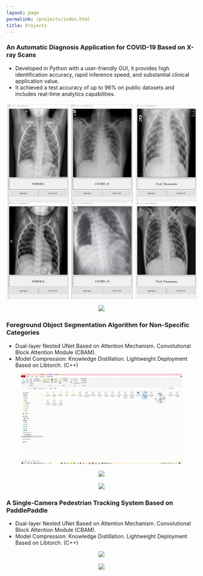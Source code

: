 ```yaml
---
layout: page
permalink: /projects/index.html
title: Projects
---
```



### An Automatic Diagnosis Application for COVID-19 Based on X-ray Scans

- Developed in Python with a user-friendly GUI, it provides high identification accuracy, rapid inference speed, and substantial clinical application value.<br>
- It achieved a test accuracy of up to 96% on public datasets and includes real-time analytics capabilities.<br>

<p align="center">
  <img src="/images/projects/covid_1.png">
</p>
<p align="center">
  <img src="/images/projects/covid_2.png">
</p>

### Foreground Object Segmentation Algorithm for Non-Specific Categories

- Dual-layer Nested UNet Based on Attention Mechanism. Convolutional Block Attention Module (CBAM).<br>
- Model Compression: Knowledge Distillation. Lightweight Deployment Based on Libtorch. (C++)<br>

<p align="center">
  <img src="/videos/video_dan_1.gif">
</p>
<p align="center">
  <img src="/videos/video_dan_2.gif">
</p>
<p align="center">
  <img src="/videos/video_dan_3.gif">
</p>

### A Single-Camera Pedestrian Tracking System Based on PaddlePaddle

- Dual-layer Nested UNet Based on Attention Mechanism. Convolutional Block Attention Module (CBAM).<br>
- Model Compression: Knowledge Distillation. Lightweight Deployment Based on Libtorch. (C++)<br>

<p align="center">
  <img src="/videos/video_detection_1.gif">
</p>
<p align="center">
  <img src="/videos/video_detection_2.gif">
</p>


<br>
